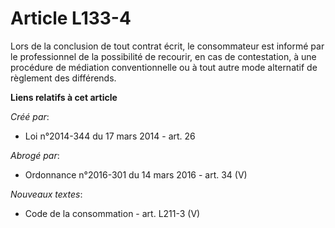 # Article L133-4

Lors  de la conclusion de tout contrat écrit, le consommateur est informé par  le professionnel de la possibilité de
recourir, en cas de contestation,  à une procédure de médiation conventionnelle ou à tout autre mode  alternatif de règlement
des différends.

**Liens relatifs à cet article**

_Créé par_:

  - Loi n°2014-344 du 17 mars 2014 - art. 26

_Abrogé par_:

  - Ordonnance n°2016-301 du 14 mars 2016 - art. 34 (V)

_Nouveaux textes_:

  - Code de la consommation - art. L211-3 (V)
